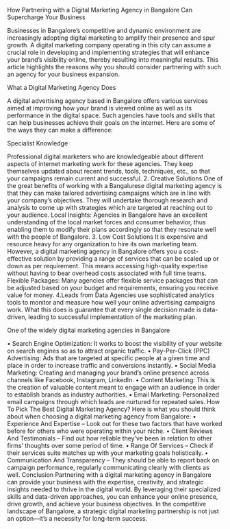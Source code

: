 How Partnering with a Digital Marketing Agency in Bangalore Can Supercharge Your Business

Businesses in Bangalore’s competitive and dynamic environment are increasingly adopting digital marketing to amplify their presence and spur growth. A digital marketing company operating in this city can assume a crucial role in developing and implementing strategies that will enhance your brand’s visibility online, thereby resulting into meaningful results. This article highlights the reasons why you should consider partnering with such an agency for your business expansion.

What a Digital Marketing Agency Does

A digital advertising agency based in Bangalore offers various services aimed at improving how your brand is viewed online as well as its performance in the digital space. Such agencies have tools and skills that can help businesses achieve their goals on the internet. Here are some of the ways they can make a difference:

Specialist Knowledge

Professional digital marketers who are knowledgeable about different aspects of internet marketing work for these agencies. They keep themselves updated about recent trends, tools, techniques, etc., so that your campaigns remain current and successful.
2.	Creative Solutions
One of the great benefits of working with a Bangalurese digital marketing agency is that they can make tailored advertising campaigns which are in line with your company’s objectives. They will undertake thorough research and analysis to come up with strategies which are targeted at reaching out to your audience.
Local Insights: Agencies in Bangalore have an excellent understanding of the local market forces and consumer behavior, thus enabling them to modify their plans accordingly so that they resonate well with the people of Bangalore.
3.	Low Cost Solutions
It is expensive and resource heavy for any organization to hire its own marketing team. However, a digital marketing agency in Bangalore offers you a cost-effective solution by providing a range of services that can be scaled up or down as per requirement. This means accessing high-quality expertise without having to bear overhead costs associated with full time teams.
Flexible Packages: Many agencies offer flexible service packages that can be adjusted based on your budget and requirements, ensuring you receive value for money.
4.Leads from Data
Agencies use sophisticated analytics tools to monitor and measure how well your online advertising campaigns work. What this does is guarantee that every single decision made is data-driven, leading to successful implementation of the marketing plan.

One of the widely digital marketing agencies in Bangalore

•	Search Engine Optimization: It works to boost the visibility of your website on search engines so as to attract organic traffic.
•	Pay-Per-Click (PPC) Advertising: Ads that are targeted at specific people at a given time and place in order to increase traffic and conversions instantly.
•	Social Media Marketing: Creating and managing your brand’s online presence across channels like Facebook, Instagram, LinkedIn.
•	Content Marketing: This is the creation of valuable content meant to engage with an audience in order to establish brands as industry authorities.
•	Email Marketing: Personalized email campaigns through which leads are nurtured for repeated sales.
How To Pick The Best Digital Marketing Agency? 
Here is what you should think about when choosing a digital marketing agency from Bangalore:
•	Experience And Expertise – Look out for these two factors that have worked before for others who were operating within your niche.
•	Client Reviews And Testimonials – Find out how reliable they’ve been in relation to other firms’ thoughts over some period of time.
•	Range Of Services – Check if their services suite matches up with your marketing goals holistically.
•	Communication And Transparency – They should be able to report back on campaign performance, regularly communicating clearly with clients as well.
Conclusion
Partnering with a digital marketing agency in Bangalore can provide your business with the expertise, creativity, and strategic insights needed to thrive in the digital world. By leveraging their specialized skills and data-driven approaches, you can enhance your online presence, drive growth, and achieve your business objectives. In the competitive landscape of Bangalore, a strategic digital marketing partnership is not just an option—it’s a necessity for long-term success.


